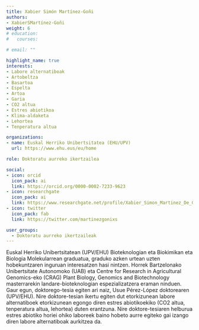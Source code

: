 ```yaml
---
title: Xabier Simón Martínez-Goñi
authors:
- XabierSMartínez-Goñi
weight: 6
# education:
#   courses:

# email: ""

highlight_name: true
interests:
- Labore alternatiboak
- Artobeltza
- Basartoa
- Espelta
- Artoa
- Garia
- CO2 altua
- Estres abiotikoa
- Klima-aldaketa
- Lehortea
- Tenperatura altua

organizations:
- name: Euskal Herriko Unibertsitatea (EHU/UPV)
  url: https://www.ehu.eus/eu/home

role: Doktoratu aurreko ikertzailea

social:
- icon: orcid
  icon_pack: ai
  link: https://orcid.org/0000-0002-7233-9623
- icon: researchgate
  icon_pack: ai
  link: https://www.researchgate.net/profile/Xabier_Simon_Martinez_De_Goni
- icon: twitter
  icon_pack: fab
  link: https://twitter.com/martinezgonixs

user_groups: 
  - Doktoratu aurreko ikertzaileak
---
```


Euskal Herriko Unibertsitatean (UPV/EHU) Bioteknologian eta Biokimikan eta Biologia Molekularrean graduatua, graduko azken urtean uzten hobekuntzaren inguruan interesatzen hasi nintzen. Horrek Bartzelonako Unibertsitate Autonomoko (UAB) eta Centre for Research in Agricultural Genomics-eko (CRAG) Plant Biology, Genomics and Biotechnology masterrarekin landare-bioteknologian espezializatzera eraman ninduen. Gaur egun, doktorego-tesia egiten ari naiz, Usue Pérez-López doktorearen (UPV/EHU). Nire doktore-tesian ikertu egiten dut etorkizunean labore alternatiboek etorkizunean egongo diren estres abiotikoekiko (CO2 altua, tenperatura altua, lehortea) duten erantzuna. Nire doktore-tesiaren helburua estres abiotiko horiei ohiko laboreek baino hobeto aurre egiteko gai izango diren labore alternatiboak aurkitzea da.
